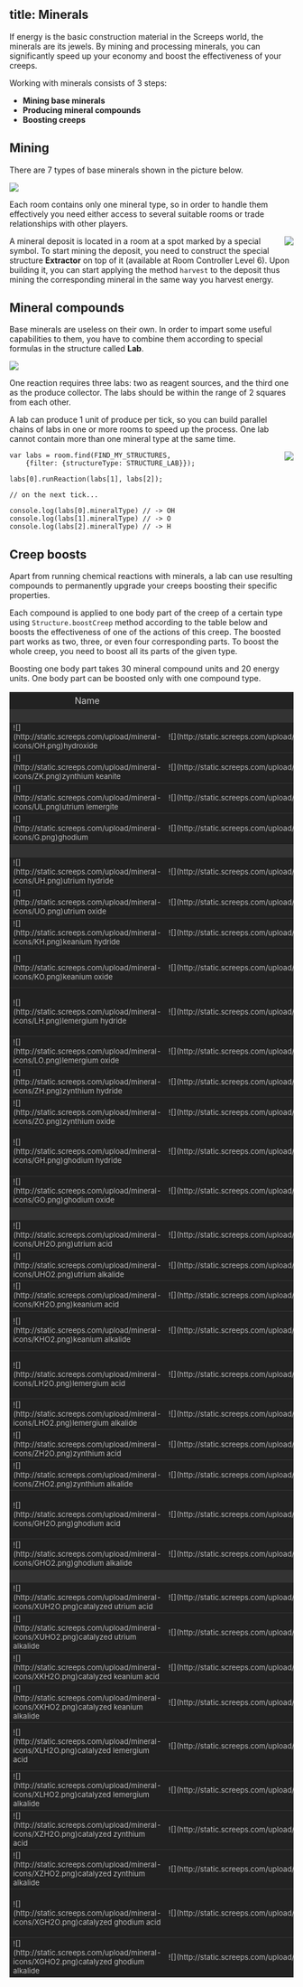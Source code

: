 title: Minerals
---

If energy is the basic construction material in the Screeps world, the minerals are its jewels. By mining and processing minerals, you can significantly speed up your economy and boost the effectiveness of your creeps.

Working with minerals consists of 3 steps:

*   **Mining base minerals**
*   **Producing mineral compounds**
*   **Boosting creeps**

## Mining

There are 7 types of base minerals shown in the picture below.

![](img/minerals-01.png)
 
Each room contains only one mineral type, so in order to handle them effectively you need either access to several suitable rooms or trade relationships with other players.

<img src="img/mining_minerals.png" align="right">A mineral deposit is located in a room at a spot marked by a special symbol. To start mining the deposit, you need to construct the special structure **Extractor** on top of it (available at Room Controller Level 6). Upon building it, you can start applying the method `harvest` to the deposit thus mining the corresponding mineral in the same way you harvest energy.

## Mineral compounds

Base minerals are useless on their own. In order to impart some useful capabilities to them, you have to combine them according to special formulas in the structure called **Lab**.

![](img/minerals-02.png)

One reaction requires three labs: two as reagent sources, and the third one as the produce collector. The labs should be within the range of 2 squares from each other. 

A lab can produce 1 unit of produce per tick, so you can build parallel chains of labs in one or more rooms to speed up the process. One lab cannot contain more than one mineral type at the same time.

<img src="img/2016-03-09_10-32-33.gif" align="right">

    var labs = room.find(FIND_MY_STRUCTURES, 
        {filter: {structureType: STRUCTURE_LAB}});

    labs[0].runReaction(labs[1], labs[2]);

    // on the next tick...

    console.log(labs[0].mineralType) // -> OH
    console.log(labs[1].mineralType) // -> O
    console.log(labs[2].mineralType) // -> H

## Creep boosts

Apart from running chemical reactions with minerals, a lab can use resulting compounds to permanently upgrade your creeps boosting their specific properties.

Each compound is applied to one body part of the creep of a certain type using `Structure.boostCreep` method according to the table below and boosts the effectiveness of one of the actions of this creep. The boosted part works as two, three, or even four corresponding parts. To boost the whole creep, you need to boost all its parts of the given type.

Boosting one body part takes 30 mineral compound units and 20 energy units. One body part can be boosted only with one compound type.

<style>
.minerals td {
    border-top: 1px solid #333;
    color: #bbb;
    background-color: #222;
    font-size: 13px;
}
@media (min-width: 1280px) {
    .minerals td:first-child {
        white-space: nowrap;
    }
}
.minerals td:nth-child(2) {
    white-space: nowrap;
}
.minerals td:nth-child(3) {
    min-width: 80px;
}
.minerals code {
    background-color: #333;
    color: #eee;
    word-break: break-all;
}
.minerals img {
    margin-right: 5px;
    vertical-align: middle;
} 
.minerals__divider th {
    background-color: #333;
    color: #ffe099;
    text-align: center;
    font-size: 13px;
}
.minerals__head th {
    background-color: #222;
    color: #ccc;
    font-weight: normal !important;
}
</style>


<table class="minerals">
<colgroup>
<col></col>
<col></col>
<col></col>
<col></col>
</colgroup>
<tbody>
<tr class=minerals__head>
<th>Name</th>
<th>Formula</th>
<th>Body part</th>
<th>Effect</th>
</tr>
<tr class=minerals__divider>
<th colspan="4" align="center">Base compounds</th>
</tr>
<tr>
<td>![](http://static.screeps.com/upload/mineral-icons/OH.png)hydroxide</td>
<td>![](http://static.screeps.com/upload/mineral-icons/H.png) + ![](http://static.screeps.com/upload/mineral-icons/O.png)</td>
<td>—</td>
<td>—</td>
</tr>
<tr>
<td>![](http://static.screeps.com/upload/mineral-icons/ZK.png)zynthium keanite</td>
<td>![](http://static.screeps.com/upload/mineral-icons/Z.png) + ![](http://static.screeps.com/upload/mineral-icons/K.png)</td>
<td>—</td>
<td>—</td>
</tr>
<tr>
<td>![](http://static.screeps.com/upload/mineral-icons/UL.png)utrium lemergite</td>
<td>![](http://static.screeps.com/upload/mineral-icons/U.png) + ![](http://static.screeps.com/upload/mineral-icons/L.png)</td>
<td>—</td>
<td>—</td>
</tr>
<tr>
<td>![](http://static.screeps.com/upload/mineral-icons/G.png)ghodium</td>
<td>![](http://static.screeps.com/upload/mineral-icons/ZK.png) + ![](http://static.screeps.com/upload/mineral-icons/UL.png)</td>
<td>—</td>
<td>—</td>
</tr>
<tr class=minerals__divider>
<th colspan="4" align="center">Tier 1 compounds</th>
</tr>
<tr>
<td>![](http://static.screeps.com/upload/mineral-icons/UH.png)utrium hydride</td>
<td>![](http://static.screeps.com/upload/mineral-icons/U.png) + ![](http://static.screeps.com/upload/mineral-icons/H.png)</td>
<td>`ATTACK`</td>
<td>+100% `attack` effectiveness</td>
</tr>
<tr>
<td>![](http://static.screeps.com/upload/mineral-icons/UO.png)utrium oxide</td>
<td>![](http://static.screeps.com/upload/mineral-icons/U.png) + ![](http://static.screeps.com/upload/mineral-icons/O.png)</td>
<td>`WORK`</td>
<td>+200% `harvest` effectiveness</td>
</tr>
<tr>
<td>![](http://static.screeps.com/upload/mineral-icons/KH.png)keanium hydride</td>
<td>![](http://static.screeps.com/upload/mineral-icons/K.png) + ![](http://static.screeps.com/upload/mineral-icons/H.png)</td>
<td>`CARRY`</td>
<td>+50 capacity</td>
</tr>
<tr>
<td>![](http://static.screeps.com/upload/mineral-icons/KO.png)keanium oxide</td>
<td>![](http://static.screeps.com/upload/mineral-icons/K.png) + ![](http://static.screeps.com/upload/mineral-icons/O.png)</td>
<td>`RANGED_ATTACK`</td>
<td>+100% `rangedAttack` and `rangedMassAttack` effectiveness</td>
</tr>
<tr>
<td>![](http://static.screeps.com/upload/mineral-icons/LH.png)lemergium hydride</td>
<td>![](http://static.screeps.com/upload/mineral-icons/L.png) + ![](http://static.screeps.com/upload/mineral-icons/H.png)</td>
<td>`WORK`</td>
<td>+50% `repair` and `build` effectiveness without increasing the energy cost</td>
</tr>
<tr>
<td>![](http://static.screeps.com/upload/mineral-icons/LO.png)lemergium oxide</td>
<td>![](http://static.screeps.com/upload/mineral-icons/L.png) + ![](http://static.screeps.com/upload/mineral-icons/O.png)</td>
<td>`HEAL`</td>
<td>+100% `heal` and `rangedHeal` effectiveness</td>
</tr>
<tr>
<td>![](http://static.screeps.com/upload/mineral-icons/ZH.png)zynthium hydride</td>
<td>![](http://static.screeps.com/upload/mineral-icons/Z.png) + ![](http://static.screeps.com/upload/mineral-icons/H.png)</td>
<td>`WORK`</td>
<td>+100% `dismantle` effectiveness</td>
</tr>
<tr>
<td>![](http://static.screeps.com/upload/mineral-icons/ZO.png)zynthium oxide</td>
<td>![](http://static.screeps.com/upload/mineral-icons/Z.png) + ![](http://static.screeps.com/upload/mineral-icons/O.png)</td>
<td>`MOVE`</td>
<td>+100% fatigue decrease speed</td>
</tr>
<tr>
<td>![](http://static.screeps.com/upload/mineral-icons/GH.png)ghodium hydride</td>
<td>![](http://static.screeps.com/upload/mineral-icons/G.png) + ![](http://static.screeps.com/upload/mineral-icons/H.png)</td>
<td>`WORK`</td>
<td>+50% `upgradeController` effectiveness without increasing the energy cost</td>
</tr>
<tr>
<td>![](http://static.screeps.com/upload/mineral-icons/GO.png)ghodium oxide</td>
<td>![](http://static.screeps.com/upload/mineral-icons/G.png) + ![](http://static.screeps.com/upload/mineral-icons/O.png)</td>
<td>`TOUGH`</td>
<td>-30% damage taken</td>
</tr>
<tr class=minerals__divider>
<th colspan="4" align="center">Tier 2 compounds</th>
</tr>
<tr>
<td>![](http://static.screeps.com/upload/mineral-icons/UH2O.png)utrium acid</td>
<td>![](http://static.screeps.com/upload/mineral-icons/UH.png) + ![](http://static.screeps.com/upload/mineral-icons/OH.png)</td>
<td>`ATTACK`</td>
<td>+200% `attack` effectiveness</td>
</tr>
<tr>
<td>![](http://static.screeps.com/upload/mineral-icons/UHO2.png)utrium alkalide</td>
<td>![](http://static.screeps.com/upload/mineral-icons/UO.png) + ![](http://static.screeps.com/upload/mineral-icons/OH.png)</td>
<td>`WORK`</td>
<td>+400% `harvest` effectiveness</td>
</tr>
<tr>
<td>![](http://static.screeps.com/upload/mineral-icons/KH2O.png)keanium acid</td>
<td>![](http://static.screeps.com/upload/mineral-icons/KH.png) + ![](http://static.screeps.com/upload/mineral-icons/OH.png)</td>
<td>`CARRY`</td>
<td>+100 capacity</td>
</tr>
<tr>
<td>![](http://static.screeps.com/upload/mineral-icons/KHO2.png)keanium alkalide</td>
<td>![](http://static.screeps.com/upload/mineral-icons/KO.png) + ![](http://static.screeps.com/upload/mineral-icons/OH.png)</td>
<td>`RANGED_ATTACK`</td>
<td>+200% `rangedAttack` and `rangedMassAttack` effectiveness</td>
</tr>
<tr>
<td>![](http://static.screeps.com/upload/mineral-icons/LH2O.png)lemergium acid</td>
<td>![](http://static.screeps.com/upload/mineral-icons/LH.png) + ![](http://static.screeps.com/upload/mineral-icons/OH.png)</td>
<td>`WORK`</td>
<td>+80% `repair` and `build` effectiveness without increasing the energy cost</td>
</tr>
<tr>
<td>![](http://static.screeps.com/upload/mineral-icons/LHO2.png)lemergium alkalide</td>
<td>![](http://static.screeps.com/upload/mineral-icons/LO.png) + ![](http://static.screeps.com/upload/mineral-icons/OH.png)</td>
<td>`HEAL`</td>
<td>+200% `heal` and `rangedHeal` effectiveness</td>
</tr>
<tr>
<td>![](http://static.screeps.com/upload/mineral-icons/ZH2O.png)zynthium acid</td>
<td>![](http://static.screeps.com/upload/mineral-icons/ZH.png) + ![](http://static.screeps.com/upload/mineral-icons/OH.png)</td>
<td>`WORK`</td>
<td>+200% `dismantle` effectiveness</td>
</tr>
<tr>
<td>![](http://static.screeps.com/upload/mineral-icons/ZHO2.png)zynthium alkalide</td>
<td>![](http://static.screeps.com/upload/mineral-icons/ZO.png) + ![](http://static.screeps.com/upload/mineral-icons/OH.png)</td>
<td>`MOVE`</td>
<td>+200% fatigue decrease speed</td>
</tr>
<tr>
<td>![](http://static.screeps.com/upload/mineral-icons/GH2O.png)ghodium acid</td>
<td>![](http://static.screeps.com/upload/mineral-icons/GH.png) + ![](http://static.screeps.com/upload/mineral-icons/OH.png)</td>
<td>`WORK`</td>
<td>+80% `upgradeController` effectiveness without increasing the energy cost</td>
</tr>
<tr>
<td>![](http://static.screeps.com/upload/mineral-icons/GHO2.png)ghodium alkalide</td>
<td>![](http://static.screeps.com/upload/mineral-icons/GO.png) + ![](http://static.screeps.com/upload/mineral-icons/OH.png)</td>
<td>`TOUGH`</td>
<td>-50% damage taken</td>
</tr>
<tr class=minerals__divider>
<th colspan="4" align="center">Tier 3 compounds</th>
</tr>
<tr>
<td>![](http://static.screeps.com/upload/mineral-icons/XUH2O.png)catalyzed utrium acid</td>
<td>![](http://static.screeps.com/upload/mineral-icons/UH2O.png) + ![](http://static.screeps.com/upload/mineral-icons/X.png)</td>
<td>`ATTACK`</td>
<td>+300% `attack` effectiveness</td>
</tr>
<tr>
<td>![](http://static.screeps.com/upload/mineral-icons/XUHO2.png)catalyzed utrium alkalide</td>
<td>![](http://static.screeps.com/upload/mineral-icons/UHO2.png) + ![](http://static.screeps.com/upload/mineral-icons/X.png)</td>
<td>`WORK`</td>
<td>+600% `harvest` effectiveness</td>
</tr>
<tr>
<td>![](http://static.screeps.com/upload/mineral-icons/XKH2O.png)catalyzed keanium acid</td>
<td>![](http://static.screeps.com/upload/mineral-icons/KH2O.png) + ![](http://static.screeps.com/upload/mineral-icons/X.png)</td>
<td>`CARRY`</td>
<td>+150 capacity</td>
</tr>
<tr>
<td>![](http://static.screeps.com/upload/mineral-icons/XKHO2.png)catalyzed keanium alkalide</td>
<td>![](http://static.screeps.com/upload/mineral-icons/KHO2.png) + ![](http://static.screeps.com/upload/mineral-icons/X.png)</td>
<td>`RANGED_ATTACK`</td>
<td>+300% `rangedAttack` and `rangedMassAttack` effectiveness</td>
</tr>
<tr>
<td>![](http://static.screeps.com/upload/mineral-icons/XLH2O.png)catalyzed lemergium acid</td>
<td>![](http://static.screeps.com/upload/mineral-icons/LH2O.png) + ![](http://static.screeps.com/upload/mineral-icons/X.png)</td>
<td>`WORK`</td>
<td>+100% `repair` and `build` effectiveness without increasing the energy cost</td>
</tr>
<tr>
<td>![](http://static.screeps.com/upload/mineral-icons/XLHO2.png)catalyzed lemergium alkalide</td>
<td>![](http://static.screeps.com/upload/mineral-icons/LHO2.png) + ![](http://static.screeps.com/upload/mineral-icons/X.png)</td>
<td>`HEAL`</td>
<td>+300% `heal` and `rangedHeal` effectiveness</td>
</tr>
<tr>
<td>![](http://static.screeps.com/upload/mineral-icons/XZH2O.png)catalyzed zynthium acid</td>
<td>![](http://static.screeps.com/upload/mineral-icons/ZH2O.png) + ![](http://static.screeps.com/upload/mineral-icons/X.png)</td>
<td>`WORK`</td>
<td>+300% `dismantle` effectiveness</td>
</tr>
<tr>
<td>![](http://static.screeps.com/upload/mineral-icons/XZHO2.png)catalyzed zynthium alkalide</td>
<td>![](http://static.screeps.com/upload/mineral-icons/ZHO2.png) + ![](http://static.screeps.com/upload/mineral-icons/X.png)</td>
<td>`MOVE`</td>
<td>+300% fatigue decrease speed</td>
</tr>
<tr>
<td>![](http://static.screeps.com/upload/mineral-icons/XGH2O.png)catalyzed ghodium acid</td>
<td>![](http://static.screeps.com/upload/mineral-icons/GH2O.png) + ![](http://static.screeps.com/upload/mineral-icons/X.png)</td>
<td>`WORK`</td>
<td>+100% `upgradeController` effectiveness without increasing the energy cost</td>
</tr>
<tr>
<td>![](http://static.screeps.com/upload/mineral-icons/XGHO2.png)catalyzed ghodium alkalide</td>
<td>![](http://static.screeps.com/upload/mineral-icons/GHO2.png) + ![](http://static.screeps.com/upload/mineral-icons/X.png)</td>
<td>`TOUGH`</td>
<td>-70% damage taken</td>
</tr>
</tbody>
</table>
